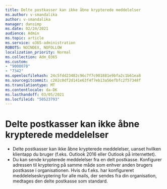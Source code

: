 ```yaml
---
title: Delte postkasser kan ikke åbne krypterede meddelelser
ms.author: v-smandalika
author: v-smandalika
manager: dansimp
ms.date: 02/24/2021
audience: Admin
ms.topic: article
ms.service: o365-administration
ROBOTS: NOINDEX, NOFOLLOW
localization_priority: Normal
ms.collection: Adm_O365
ms.custom:
- "9000078"
- "7342"
ms.openlocfilehash: 24c5fdd23482c96c7f7c901881e9bfa2c1b61ea8
ms.sourcegitcommit: c202c0df2d141e63f4f7eb13a56efbfc2f57348f
ms.translationtype: MT
ms.contentlocale: da-DK
ms.lasthandoff: 03/05/2021
ms.locfileid: "50523793"
---
```

# <a name="shared-mailboxes-cant-open-encrypted-messages"></a>Delte postkasser kan ikke åbne krypterede meddelelser

- Delte postkasser kan ikke åbne krypterede meddelelser, uanset hvilken klientapp du bruger (f.eks. Outlook 2016 eller Outlook på internettet).
- Du kan sende krypterede meddelelser fra en delt postkasse. Konfigurer adressen til kryptering på samme måde som enhver anden brugers postkasse i organisationen. Hvis du f.eks. har konfigureret meddelelseskryptering for alle mails, der sendes fra din organisation, medtages den delte postkasse som standard.
